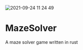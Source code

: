 ![2021-09-24 11 24 49](https://user-images.githubusercontent.com/28493438/134701202-0278a03f-08b5-4743-9aba-82cc4e20138c.gif)

# MazeSolver
A maze solver game written in rust
